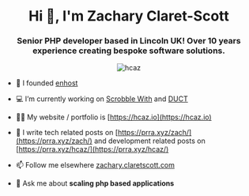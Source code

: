 <h1 align="center">Hi 👋, I'm Zachary Claret-Scott</h1>
<h3 align="center">Senior PHP developer based in Lincoln UK! Over 10 years experience creating bespoke software solutions.</h3>

<center><img align="center" src="https://github-readme-streak-stats.herokuapp.com/?user=hcaz&" alt="hcaz" /></center>

- 🚀 I founded [enhost](https://enhost.io)

- 💻 I’m currently working on [Scrobble With](https://scrobblewith.com) and [DUCT](https://duct.me)

- 👨‍💻 My website / portfolio is [https://hcaz.io](https://hcaz.io)

- 📝 I write tech related posts on [https://prra.xyz/zach/](https://prra.xyz/zach/) and development related posts on [https://prra.xyz/hcaz/](https://prra.xyz/hcaz/)

- 📫 Follow me elsewhere [zachary.claretscott.com](https://zachary.claretscott.com/)

- 💬 Ask me about **scaling php based applications**
